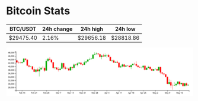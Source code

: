 # Bitcoin Stats

BTC/USDT|24h change|24h high|24h low|
|---|---|---|---|
|$29475.40|2.16%|$29656.18|$28818.86|

<img src="./chart.svg">
